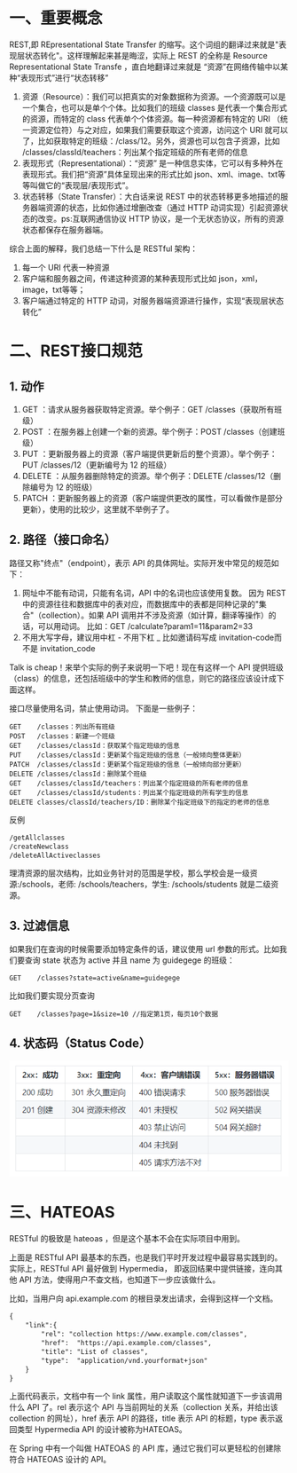 # 一、重要概念
REST,即 REpresentational State Transfer 的缩写。这个词组的翻译过来就是"表现层状态转化"。这样理解起来甚是晦涩，实际上 REST 的全称是 Resource Representational State Transfe ，直白地翻译过来就是 “资源”在网络传输中以某种“表现形式”进行“状态转移”

1. 资源（Resource）：我们可以把真实的对象数据称为资源。一个资源既可以是一个集合，也可以是单个个体。比如我们的班级 classes 是代表一个集合形式的资源，而特定的 class 代表单个个体资源。每一种资源都有特定的 URI （统一资源定位符）与之对应，如果我们需要获取这个资源，访问这个 URI 就可以了，比如获取特定的班级：/class/12。另外，资源也可以包含子资源，比如 /classes/classId/teachers：列出某个指定班级的所有老师的信息
2. 表现形式（Representational）：“资源” 是一种信息实体，它可以有多种外在表现形式。我们把“资源”具体呈现出来的形式比如 json、xml、image、txt等等叫做它的“表现层/表现形式”。
3. 状态转移（State Transfer）：大白话来说 REST 中的状态转移更多地描述的服务器端资源的状态，比如你通过增删改查（通过 HTTP 动词实现）引起资源状态的改变。ps:互联网通信协议 HTTP 协议，是一个无状态协议，所有的资源状态都保存在服务器端。

综合上面的解释，我们总结一下什么是 RESTful 架构：
1. 每一个 URI 代表一种资源
2. 客户端和服务器之间，传递这种资源的某种表现形式比如 json，xml，image，txt等等；
3. 客户端通过特定的 HTTP 动词，对服务器端资源进行操作，实现“表现层状态转化”

# 二、REST接口规范
## 1. 动作
1. GET ：请求从服务器获取特定资源。举个例子：GET /classes（获取所有班级）
2. POST ：在服务器上创建一个新的资源。举个例子：POST /classes（创建班级）
3. PUT ：更新服务器上的资源（客户端提供更新后的整个资源）。举个例子：PUT /classes/12（更新编号为 12 的班级）
4. DELETE ：从服务器删除特定的资源。举个例子：DELETE /classes/12（删除编号为 12 的班级）
5. PATCH ：更新服务器上的资源（客户端提供更改的属性，可以看做作是部分更新），使用的比较少，这里就不举例子了。

## 2. 路径（接口命名）
路径又称"终点"（endpoint），表示 API 的具体网址。实际开发中常见的规范如下：
1. 网址中不能有动词，只能有名词，API 中的名词也应该使用复数。 因为 REST 中的资源往往和数据库中的表对应，而数据库中的表都是同种记录的"集合"（collection）。如果 API 调用并不涉及资源（如计算，翻译等操作）的话，可以用动词。 比如：GET /calculate?param1=11&param2=33
2. 不用大写字母，建议用中杠 - 不用下杠 _ 比如邀请码写成 invitation-code而不是 invitation_code
   
Talk is cheap！来举个实际的例子来说明一下吧！现在有这样一个 API 提供班级（class）的信息，还包括班级中的学生和教师的信息，则它的路径应该设计成下面这样。

接口尽量使用名词，禁止使用动词。 下面是一些例子：
```
GET    /classes：列出所有班级
POST   /classes：新建一个班级
GET    /classes/classId：获取某个指定班级的信息
PUT    /classes/classId：更新某个指定班级的信息（一般倾向整体更新）
PATCH  /classes/classId：更新某个指定班级的信息（一般倾向部分更新）
DELETE /classes/classId：删除某个班级
GET    /classes/classId/teachers：列出某个指定班级的所有老师的信息
GET    /classes/classId/students：列出某个指定班级的所有学生的信息
DELETE classes/classId/teachers/ID：删除某个指定班级下的指定的老师的信息
```
反例
```
/getAllclasses
/createNewclass
/deleteAllActiveclasses
```
理清资源的层次结构，比如业务针对的范围是学校，那么学校会是一级资源:/schools，老师: /schools/teachers，学生: /schools/students 就是二级资源。

## 3. 过滤信息
如果我们在查询的时候需要添加特定条件的话，建议使用 url 参数的形式。比如我们要查询 state 状态为 active 并且 name 为 guidegege 的班级：
```
GET    /classes?state=active&name=guidegege
```
比如我们要实现分页查询
```
GET    /classes?page=1&size=10 //指定第1页，每页10个数据
```

## 4. 状态码（Status Code）
![](assets/状态码范围.png)

# 三、HATEOAS
RESTful 的极致是 hateoas ，但是这个基本不会在实际项目中用到。

上面是 RESTful API 最基本的东西，也是我们平时开发过程中最容易实践到的。实际上，RESTful API 最好做到 Hypermedia， 即返回结果中提供链接，连向其他 API 方法，使得用户不查文档，也知道下一步应该做什么。

比如，当用户向 api.example.com 的根目录发出请求，会得到这样一个文档。
```
{
    "link":{
        "rel": "collection https://www.example.com/classes",
        "href":  "https://api.example.com/classes",
        "title": "List of classes",
        "type":  "application/vnd.yourformat+json"
    }
}
```
上面代码表示，文档中有一个 link 属性，用户读取这个属性就知道下一步该调用什么 API 了。rel 表示这个 API 与当前网址的关系（collection 关系，并给出该 collection 的网址），href 表示 API 的路径，title 表示 API 的标题，type 表示返回类型 Hypermedia API 的设计被称为HATEOAS。

在 Spring 中有一个叫做 HATEOAS 的 API 库，通过它我们可以更轻松的创建除符合 HATEOAS 设计的 API。